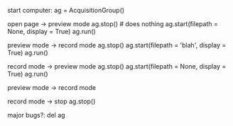 
start computer:
	ag = AcquisitionGroup()

open page -> preview mode
	ag.stop() # does nothing
	ag.start(filepath = None, display = True)
	ag.run()

preview mode -> record mode
	ag.stop()
	ag.start(filepath = 'blah', display = True)
	ag.run()

record mode -> preview mode
	ag.stop()
	ag.start(filepath = None, display = True)
	ag.run()

preview mode -> record mode


record mode -> stop
	ag.stop()

major bugs?:
	del ag